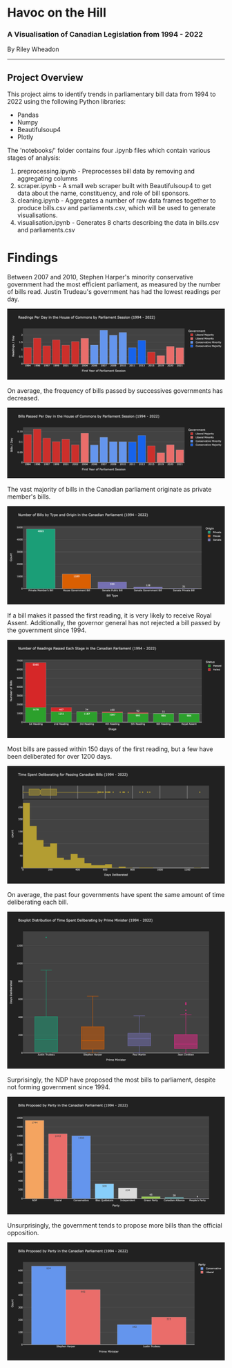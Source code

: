 # Havoc on the Hill
### A Visualisation of Canadian Legislation from 1994 - 2022
By Riley Wheadon

--- 

## Project Overview

This project aims to identify trends in parliamentary bill data from 1994 to 2022 using the following Python libraries:
- Pandas
- Numpy
- Beautifulsoup4
- Plotly

The 'notebooks/' folder contains four .ipynb files which contain various stages of analysis:
1. preprocessing.ipynb - Preprocesses bill data by removing and aggregating columns
2. scraper.ipynb - A small web scraper built with Beautifulsoup4 to get data about the name, constituency, and role of bill sponsors.
3. cleaning.ipynb - Aggregates a number of raw data frames together to produce bills.csv and parliaments.csv, which will be used to generate visualisations.
4. visualisation.ipynb - Generates 8 charts describing the data in bills.csv and parliaments.csv

# Findings

Between 2007 and 2010, Stephen Harper's minority conservative government had the most efficient parliament, as measured by the number of bills read. Justin Trudeau's government has had the lowest readings per day.

<img title="" alt="" src="/charts/images/fig-1-1.png">

On average, the frequency of bills passed by successives governments has decreased.

<img title="" alt="" src="/charts/images/fig-1-2.png">

The vast majority of bills in the Canadian parliament originate as private member's bills.

<img title="" alt="" src="/charts/images/fig-2.png">

If a bill makes it passed the first reading, it is very likely to receive Royal Assent. Additionally, the governor general has not rejected a bill passed by the government since 1994.

<img title="" alt="" src="/charts/images/fig-3.png">

Most bills are passed within 150 days of the first reading, but a few have been deliberated for over 1200 days.

<img title="" alt="" src="/charts/images/fig-4-1.png">

On average, the past four governments have spent the same amount of time deliberating each bill. 

<img title="" alt="" src="/charts/images/fig-4-2.png">

Surprisingly, the NDP have proposed the most bills to parliament, despite not forming government since 1994.

<img title="" alt="" src="/charts/images/fig-5-1.png">

Unsurprisingly, the government tends to propose more bills than the official opposition.

<img title="" alt="" src="/charts/images/fig-5-2.png">
